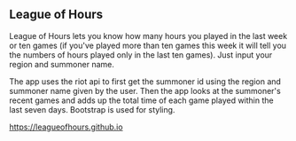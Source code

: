 ## League of Hours

League of Hours lets you know how many hours you played in the last week or ten games (if you've played more than ten games this week it will tell you the numbers of hours played only in the last ten games). Just input your region and summoner name.

The app uses the riot api to first get the summoner id using the region and summoner name given by the user. Then the app looks at the summoner's recent games and adds up the total time of each game played within the last seven days. Bootstrap is used for styling.

https://leagueofhours.github.io
